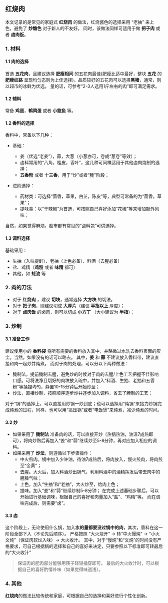 ## 红烧肉

本文记录的是常见的家庭式 **红烧肉** 的做法，红烧酱色的选择采用 “老抽” 来上色，避免了 **炒糖色** 对于新人的不友好。
同时，该做法同样可适用于做 **把子肉** 或者 **卤肉饭**。

### 1. 材料

#### 1.1 肉的选择
首选 **五花肉**，且建议选择 **肥瘦相间** 的五花肉最佳(肥瘦比适中最好，整块 **五花** 的 **肥瘦纹路** 呈现均匀态则为上佳选择)。品质较好的五花肉可以选择**黑猪**，通常，则以超市的冰鲜为优选。
量的话，可参考“2-3人选用1斤左右的肉”即可满足需求。

#### 1.2 辅料
常备 **鸡蛋**，**鹌鹑蛋** 或者 **小鲍鱼** 等。

#### 1.2 香料的选择
香料中，常备以下几种：
* 基础：
  * 姜（优选“老姜”），蒜，大葱（小葱亦可，卷成“葱卷”等效）；
  * 卤料常用的“八角，桂皮，香叶”，这几种可同样适用于其他卤肉烧制的选择；
  * **五香粉** 或者 **十三香**，用于“炒”或者“腌”阶段；

* 进阶选择：
  * 药材类：可选择“茴香，草果，白芷，陈皮”等，典型可常备的为“茴香，草果”；
  * 提味类：以“干辣椒”为首选，可按照自己喜好添加“花椒”等来增加额外风味；

当然，如果觉得麻烦，超市都有常见的“卤料包”可供选择。

#### 1.3 调料选择
基础采用：
* 生抽（入味提鲜）、老抽（上色必备）、料酒（去腥必备）
* 盐、鸡精（**鸡粉** 或者 **味精** 都可）
* 其他，如 **蚝油** 等

### 2. 肉的刀法
* 对于 **红烧肉** ，建议 **切块**，通常选择 **大方块** 的切法。
* 对于 **把子肉**，则建议切成 **大厚片**（建议 **半指以上** 厚度）；
* 对于 **卤肉饭** 的卤肉，则可以切成 **小方丁** （大小建议为 **半指**）；

### 3. 炒制

#### 3.1 准备工作
建议使用小的 **香料袋** 将所有需要的香料放入其中，并略微过水洗去香料表面的灰尘。当然，如果没有的话可以略去。
其中，**姜** 和 **蒜** 不建议放入香料带，建议直接和肉一起炒并炖煮。
而对于肉的处理，可以分以下两种做法：
* 腌制法，提前腌制去腥，避免炒的时候对于肉的去腥/上色工艺把握不佳影响口感。可将洗净且切好的肉块放入碗中，并加入“料酒、生抽、老抽和五香粉”等揉捏均匀，静置10-15分钟后开始炒至；
* 炒法，直接炒制，按照顺序逐步炒并逐步加入调料，省去了腌制的工艺；

对于“锅”的选择上，可以直接用炒锅一炒到底；也可以选择用“炖锅”来接力炒锅完成炖煮的过程，同样，也可以用“高压锅”或者“电饭煲”来炖煮，减少炖煮的时间。

#### 3.2 炒
* 如果采用了 **腌制法** 准备肉的话，可以直接开炒（热锅热油，油温7成热即可），将肉炒熟后再加入“姜”和“蒜”继续炒至5-8分钟，再对应加入相应的调料。
* 如果采用了 **炒法**，则遵循以下步骤操作：
  * 中火煎肉。锅中加入少许油，待油7成热后，将肉放入，慢火煎肉，将肉煎至“金黄”；
  * 去腥。大火后，加入料酒炒出锅气，利用料酒中的酒精挥发后带去肉中的腥臊气味；
  * 上色。加入“生抽”和“老抽”，大火炒至，给肉上色；
  * 提味。加入“姜”和“蒜”继续炒制5-8分钟；
在完成上述基础步骤后，可以开始进行基础调味，根据自己的喜好和肉量加入“盐”、“鸡精”等。
而在调味完成后，则需要“卤”。

#### 3.3 卤
这个阶段上，无论使用什么锅，加入**水的量都要没过锅中的肉**，其次，香料在这一阶段全部下入（不论先后顺序）。
严格按照 “大火烧开” -> 转“中火慢炖” -> “小火文炖”（保证肉软烂入味）-> 大火收汁。
其中，对于“慢炖”和“文炖”的时间没有严格要求，可自己根据锅的选择和自己的喜好来决定，只要参照以下标准即可转最后的“大火收汁”
> 保证肉的肥肉部分能够用筷子轻轻捅穿即可。
最后的大火收汁时，可以根据自己的喜好酌情补味（如果觉得味道浅）。

### 4. 其他
**红烧肉**的做法比较传统和家庭，可根据自己的选择和喜好进行个性化创新。